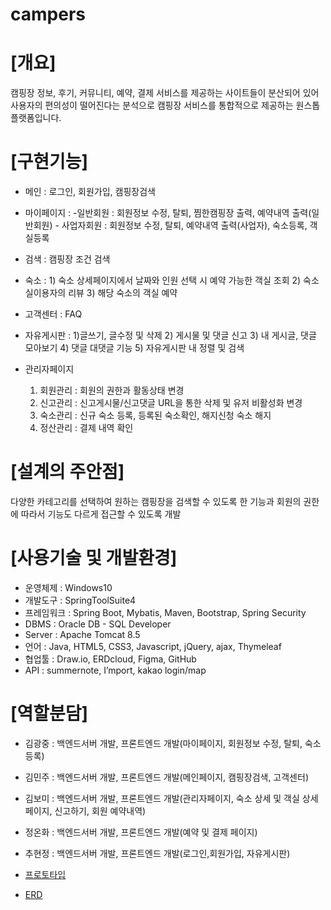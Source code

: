 # campers
# [개요]
캠핑장 정보, 후기, 커뮤니티, 예약, 결제 서비스를 제공하는 사이트들이 분산되어 있어
사용자의 편의성이 떨어진다는 분석으로 캠핑장 서비스를 통합적으로 제공하는 원스톱 플랫폼입니다.

# [구현기능]
+ 메인 : 로그인, 회원가입, 캠핑장검색

+ 마이페이지 : -일반회원 :  회원정보 수정, 탈퇴, 찜한캠핑장 출력, 예약내역 출력(일반회원)
          - 사업자회원 : 회원정보 수정, 탈퇴, 예약내역 출력(사업자), 숙소등록, 객실등록

+ 검색 : 캠핑장 조건 검색

+ 숙소 : 1) 숙소 상세페이지에서 날짜와 인원 선택 시 예약 가능한 객실 조회
            2) 숙소 실이용자의 리뷰
            3) 해당 숙소의 객실 예약


+ 고객센터 : FAQ

+ 자유게시판 : 1)글쓰기, 글수정 및 삭제
                    2) 게시물 및 댓글 신고
           3) 내 게시글, 댓글 모아보기
           4) 댓글 대댓글 기능
                    5) 자유게시판 내 정렬 및 검색

+ 관리자페이지
  1) 회원관리 : 회원의 권한과 활동상태 변경
  2) 신고관리 : 신고게시물/신고댓글 URL을 통한 삭제 및 유저 비활성화 변경
  3) 숙소관리 : 신규 숙소 등록, 등록된 숙소확인, 해지신청 숙소 해지
  4) 정산관리 : 결제 내역 확인

# [설계의 주안점]
다양한 카테고리를 선택하여 원하는 캠핑장을 검색할 수 있도록 한 기능과 회원의 권한에 따라서 기능도 다르게 접근할 수 있도록 개발


# [사용기술 및 개발환경]
- 운영체제 : Windows10
- 개발도구 : SpringToolSuite4
- 프레임워크 : Spring Boot, Mybatis, Maven, Bootstrap, Spring Security
- DBMS : Oracle DB - SQL Developer
- Server : Apache Tomcat 8.5
- 언어 : Java, HTML5, CSS3, Javascript, jQuery, ajax, Thymeleaf
- 협업툴 : Draw.io, ERDcloud, Figma, GitHub
- API : summernote, I’mport, kakao login/map

# [역할분담]
- 김광중 : 백엔드서버 개발, 프론트엔드 개발(마이페이지, 회원정보 수정, 탈퇴, 숙소등록)
- 김민주 : 백엔드서버 개발, 프론트엔드 개발(메인페이지, 캠핑장검색, 고객센터)
- 김보미 : 백엔드서버 개발, 프론트엔드 개발(관리자페이지, 숙소 상세 및 객실 상세페이지, 신고하기, 회원 예약내역)
- 정온화 : 백엔드서버 개발, 프론트엔드 개발(예약 및 결제 페이지)
- 추현정 : 백엔드서버 개발, 프론트엔드 개발(로그인,회원가입, 자유게시판)

- [프로토타입](https://www.figma.com/proto/Sw19KPtob2xiHe3FllNFni/fianl-project-campers?node-id=0%3A1&scaling=min-zoom&page-id=0%3A1&starting-point-node-id=568%3A748)
- [ERD](https://www.erdcloud.com/d/4evHAK6mBFYoRnMDE)
